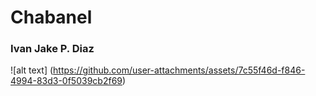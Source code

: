 # Chabanel
### **Ivan Jake P. Diaz**
![alt text] (https://github.com/user-attachments/assets/7c55f46d-f846-4994-83d3-0f5039cb2f69)
